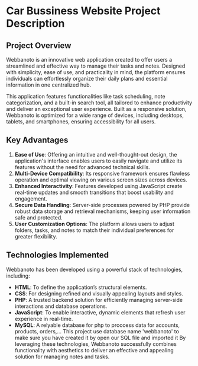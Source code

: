 # Car Bussiness Website Project Description

## Project Overview
Webbanoto is an innovative web application created to offer users a streamlined and effective way to manage their tasks and notes. Designed with simplicity, ease of use, and practicality in mind, the platform ensures individuals can effortlessly organize their daily plans and essential information in one centralized hub.

This application features functionalities like task scheduling, note categorization, and a built-in search tool, all tailored to enhance productivity and deliver an exceptional user experience. Built as a responsive solution, Webbanoto is optimized for a wide range of devices, including desktops, tablets, and smartphones, ensuring accessibility for all users.

## Key Advantages
1. **Ease of Use**: Offering an intuitive and well-thought-out design, the application's interface enables users to easily navigate and utilize its features without the need for advanced technical skills.
2. **Multi-Device Compatibility**: Its responsive framework ensures flawless operation and optimal viewing on various screen sizes across devices.
3. **Enhanced Interactivity**: Features developed using JavaScript create real-time updates and smooth transitions that boost usability and engagement.
4. **Secure Data Handling**: Server-side processes powered by PHP provide robust data storage and retrieval mechanisms, keeping user information safe and protected.
5. **User Customization Options**: The platform allows users to adjust folders, tasks, and notes to match their individual preferences for greater flexibility.

## Technologies Implemented
Webbanoto has been developed using a powerful stack of technologies, including:
- **HTML**: To define the application’s structural elements.
- **CSS**: For designing refined and visually appealing layouts and styles.
- **PHP**: A trusted backend solution for efficiently managing server-side interactions and database operations.
- **JavaScript**: To enable interactive, dynamic elements that refresh user experience in real-time.  
- **MySQL**: A relyable database for php to proccess data for accounts, products, orders,...
This project use database name 'webbanoto' to make sure you have created it by open our SQL file and imported it
By leveraging these technologies, Webbanoto successfully combines functionality with aesthetics to deliver an effective and appealing solution for managing notes and tasks.
